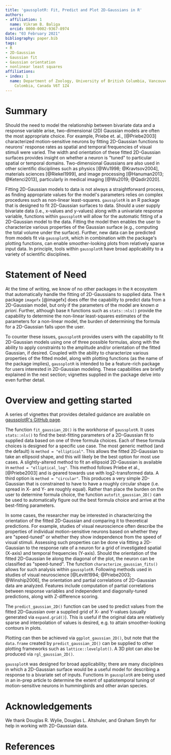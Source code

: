 ```yaml
---
title: 'gaussplotR: Fit, Predict and Plot 2D-Gaussians in R'
authors:
- affiliation: 1
  name: Vikram B. Baliga
  orcid: 0000-0002-9367-8974
date: "03 February 2021"
bibliography: paper.bib
tags:
- R
- 2D-Gaussian
- Gaussian fit
- Gaussian orientation
- nonlinear least squares
affiliations:
- index: 1
  name: Department of Zoology, University of British Columbia, Vancouver, British
    Colombia, Canada V6T 1Z4
---
```


# Summary

Should the need to model the relationship between bivariate data and a response
variable arise, two-dimensional (2D) Gaussian models are often the most
appropriate choice. For example, Priebe et. al., [@Priebe2003] characterized
motion-sensitive neurons by fitting 2D-Gaussian functions to neurons' response
rates as spatial and temporal frequencies of visual stimuli were varied. The
width and orientation of these fitted 2D-Gaussian surfaces provides insight on
whether a neuron is "tuned" to particular spatial or temporal domains.
Two-dimensional Gaussians are also used in other scientific disciplines such as
physics [@Wu1998; @Kravtsov2004], materials sciences [@Riekel1999], and image
processing [@Hanuman2013; @Ketenci2013], particularly in medical imaging
[@Wu2019; @Qadir2020].

Fitting 2D-Gaussian models to data is not always a straightforward process, as
finding appropriate values for the model's parameters relies on complex
procedures such as non-linear least-squares. `gaussplotR` is an R package that
is designed to fit 2D-Gaussian surfaces to data. Should a user supply bivariate
data (i.e., x-values and y-values) along with a univariate response variable,
functions within `gaussplotR` will allow for the automatic fitting of a
2D-Gaussian model to the data. Fitting the model then enables the user to
characterize various properties of the Gaussian surface (e.g., computing the
total volume under the surface). Further, new data can be predicted from models
fit via `gaussplotR`, which in combination with the package's plotting
functions, can enable smoother-looking plots from relatively sparse input data.
In principle, tools within `gaussplotR` have broad applicability to a variety of
scientific disciplines.


# Statement of Need

At the time of writing, we know of no other packages in the `R` ecosystem that 
automatically handle the fitting of 2D-Gaussians to supplied data. The `R` 
package `imagefx` [@imagefx] does offer the capability to predict
data from a 2D-Gaussian model, but only if the parameters of the model are known 
*a priori*. Further, although base `R` functions such as `stats::nls()` provide 
the capability to determine the non-linear least-squares estimates of the 
parameters for a non-linear model, the burden of determining the formula for a 
2D-Gaussian falls upon the user.  

To counter these issues, `gaussplotR` provides users with the capability to fit
2D-Gaussian models using one of three possible formulas, along with the ability
to apply constraints to the amplitude and/or orientation of the fitted Gaussian,
if desired. Coupled with the ability to characterize various properties of the
fitted model, along with plotting functions (as the name of the package
implies), `gaussplotR` is intended to be a feature-rich package for users
interested in 2D-Gaussian modeling. These capabilities are briefly explained
in the next section; vignettes supplied in the package delve into even further
detail.


# Overview and getting started

A series of vignettes that provides detailed guidance are available on
[gaussplotR's GitHub page](https://vbaliga.github.io/gaussplotR/).

The function `fit_gaussian_2D()` is the workhorse of `gaussplotR`. It uses
`stats::nls()` to find the best-fitting parameters of a 2D-Gaussian fit to
supplied data based on one of three formula choices. Each of these formula
choices is designed for a specific use case. The most generic method (and the
default) is `method = "elliptical"`. This allows the fitted 2D-Gaussian to take
an ellipsoid shape, and this will likely be the best option for most use cases.
A slightly-altered method to fit an ellipsoid 2D-Gaussian is available in
`method = "elliptical_log"`. This method follows Priebe et al., [@Priebe2003]
and is geared towards use with log2-transformed data. A third option is `method
= "circular"`. This produces a very simple 2D-Gaussian that is constrained to
have to have a roughly circular shape (i.e. spread in X- and Y- are roughly
equal). Rather than place the burden on the user to determine formula choice,
the function `autofit_gaussian_2D()` can be used to automatically figure out the
best formula choice and arrive at the best-fitting parameters.

In some cases, the researcher may be interested in characterizing the
orientation of the fitted 2D-Gaussian and comparing it to theoretical
predictions. For example, studies of visual neuroscience often describe the
properties of individual motion-sensitive neurons based on whether they are
"speed-tuned" or whether they show independence from the speed of visual
stimuli. Assessing such properties can be done via fitting a 2D-Gaussian to the
response rate of a neuron for a grid of investigated spatial (X-axis) and
temporal frequencies (Y-axis). Should the orientation of the fitted 2D-Gaussian
lie along the diagonal of the plot, the neuron can be classified as
"speed-tuned". The function `characterize_gaussian_fits()` allows for such
analysis within `gaussplotR`. Following methods used in studies of visual
neuroscience [@Levitt1994; @Priebe2003; @Winship2006], the orientation and
partial correlations of 2D-Gaussian data are analyzed. Features include
computation of partial correlations between response variables and independent
and diagonally-tuned predictions, along with Z-difference scoring.

The `predict_gaussian_2D()` function can be used to predict values from the
fitted 2D-Gaussian over a supplied grid of X- and Y-values (usually generated
via `expand.grid()`). This is useful if the original data are relatively sparse
and interpolation of values is desired, e.g. to attain smoother-looking contours
in plots.

Plotting can then be achieved via `ggplot_gaussian_2D()`, but note that the 
`data.frame` created by `predict_gaussian_2D()` can be supplied to other 
plotting frameworks such as `lattice::levelplot()`. A 3D plot can also be 
produced via `rgl_gaussian_2D()`.

`gaussplotR` was designed for broad applicability; there are many disciplines
in which a 2D-Gaussian surface would be a useful model for describing a response
to a bivariate set of inputs. Functions in `gaussplotR` are being used in an 
in-prep article to determine the extent of spatiotemporal tuning of 
motion-sensitive neurons in hummingbirds and other avian species.


# Acknowledgements

We thank Douglas R. Wylie, Douglas L. Altshuler, and Graham Smyth for help in 
working with 2D-Gaussian data.

# References
